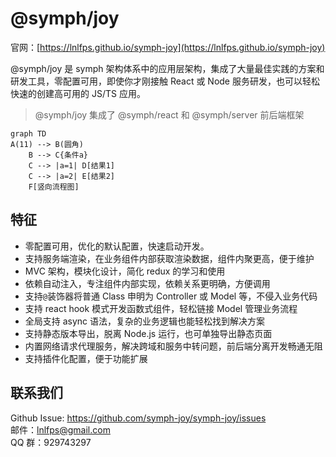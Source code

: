# @symph/joy

官网：[https://lnlfps.github.io/symph-joy](https://lnlfps.github.io/symph-joy)

@symph/joy 是 symph 架构体系中的应用层架构，集成了大量最佳实践的方案和研发工具，零配置可用，即使你才刚接触 React 或 Node 服务研发，也可以轻松快速的创建高可用的 JS/TS 应用。

> @symph/joy 集成了 @symph/react 和 @symph/server 前后端框架


```mermaid
graph TD
A(11) --> B(圆角)
    B --> C{条件a}
    C --> |a=1| D[结果1]
    C --> |a=2| E[结果2]
    F[竖向流程图]
```


## 特征

- 零配置可用，优化的默认配置，快速启动开发。
- 支持服务端渲染，在业务组件内部获取渲染数据，组件内聚更高，便于维护
- MVC 架构，模块化设计，简化 redux 的学习和使用
- 依赖自动注入，专注组件内部实现，依赖关系更明确，方便调用
- 支持`@`装饰器将普通 Class 申明为 Controller 或 Model 等，不侵入业务代码
- 支持 react hook 模式开发函数式组件，轻松链接 Model 管理业务流程
- 全局支持 async 语法，复杂的业务逻辑也能轻松找到解决方案
- 支持静态版本导出，脱离 Node.js 运行，也可单独导出静态页面
- 内置网络请求代理服务，解决跨域和服务中转问题，前后端分离开发畅通无阻
- 支持插件化配置，便于功能扩展

## 联系我们

Github Issue: https://github.com/symph-joy/symph-joy/issues  
邮件：lnlfps@gmail.com  
QQ 群：929743297
